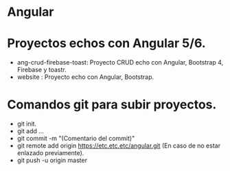 # Angular

# Proyectos echos con Angular 5/6.

   - ang-crud-firebase-toast: Proyecto CRUD echo con Angular, Bootstrap 4, Firebase y toastr.
   - website : Proyecto echo con Angular, Bootstrap.
    
# Comandos git para subir proyectos.

  - git init.
  - git add ...
  - git commit -m "(Comentario del commit)"
  - git remote add origin https://etc.etc.etc/angular.git (En caso de no estar enlazado previamente).
  - git push -u origin master
